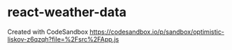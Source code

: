 # react-weather-data
Created with CodeSandbox
https://codesandbox.io/p/sandbox/optimistic-liskov-z6qzqh?file=%2Fsrc%2FApp.js

